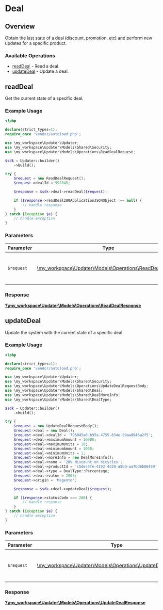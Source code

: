 # Deal

## Overview

Obtain the last state of a deal (discount, promotion, etc) and perform new updates for a specific product.

### Available Operations

* [readDeal](#readdeal) - Read a deal.
* [updateDeal](#updatedeal) - Update a deal.

## readDeal

Get the current state of a specific deal.

### Example Usage

```php
<?php

declare(strict_types=1);
require_once 'vendor/autoload.php';

use \my_workspace\Updater\Updater;
use \my_workspace\Updater\Models\Shared\Security;
use \my_workspace\Updater\Models\Operations\ReadDealRequest;

$sdk = Updater::builder()
    ->build();

try {
    $request = new ReadDealRequest();
    $request->dealId = 592845;

    $response = $sdk->deal->readDeal($request);

    if ($response->readDeal200ApplicationJSONObject !== null) {
        // handle response
    }
} catch (Exception $e) {
    // handle exception
}
```

### Parameters

| Parameter                                                                                             | Type                                                                                                  | Required                                                                                              | Description                                                                                           |
| ----------------------------------------------------------------------------------------------------- | ----------------------------------------------------------------------------------------------------- | ----------------------------------------------------------------------------------------------------- | ----------------------------------------------------------------------------------------------------- |
| `$request`                                                                                            | [\my_workspace\Updater\Models\Operations\ReadDealRequest](../../models/operations/ReadDealRequest.md) | :heavy_check_mark:                                                                                    | The request object to use for the request.                                                            |


### Response

**[?\my_workspace\Updater\Models\Operations\ReadDealResponse](../../models/operations/ReadDealResponse.md)**


## updateDeal

Update the system with the current state of a specific deal.

### Example Usage

```php
<?php

declare(strict_types=1);
require_once 'vendor/autoload.php';

use \my_workspace\Updater\Updater;
use \my_workspace\Updater\Models\Shared\Security;
use \my_workspace\Updater\Models\Operations\UpdateDealRequestBody;
use \my_workspace\Updater\Models\Shared\Deal;
use \my_workspace\Updater\Models\Shared\DealMoreInfo;
use \my_workspace\Updater\Models\Shared\DealType;

$sdk = Updater::builder()
    ->build();

try {
    $request = new UpdateDealRequestBody();
    $request->deal = new Deal();
    $request->deal->dealId = '796945a0-b95a-4755-834e-59aa8946a2f5';
    $request->deal->maximumAmount = 10000;
    $request->deal->maximumUnits = 10;
    $request->deal->minimumAmount = 1000;
    $request->deal->minimumUnits = 1;
    $request->deal->moreInfo = new DealMoreInfo();
    $request->deal->name = '20% discount on bicycles';
    $request->deal->productId = 'c5dec4fe-4192-4d38-a5bd-aa7bd6b86499';
    $request->deal->type = DealType::Percentage;
    $request->deal->value = 2005;
    $request->origin = 'Magento';

    $response = $sdk->deal->updateDeal($request);

    if ($response->statusCode === 200) {
        // handle response
    }
} catch (Exception $e) {
    // handle exception
}
```

### Parameters

| Parameter                                                                                                         | Type                                                                                                              | Required                                                                                                          | Description                                                                                                       |
| ----------------------------------------------------------------------------------------------------------------- | ----------------------------------------------------------------------------------------------------------------- | ----------------------------------------------------------------------------------------------------------------- | ----------------------------------------------------------------------------------------------------------------- |
| `$request`                                                                                                        | [\my_workspace\Updater\Models\Operations\UpdateDealRequestBody](../../models/operations/UpdateDealRequestBody.md) | :heavy_check_mark:                                                                                                | The request object to use for the request.                                                                        |


### Response

**[?\my_workspace\Updater\Models\Operations\UpdateDealResponse](../../models/operations/UpdateDealResponse.md)**

